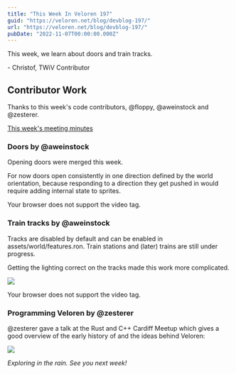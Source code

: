 ```yaml
---
title: "This Week In Veloren 197"
guid: "https://veloren.net/blog/devblog-197/"
url: "https://veloren.net/blog/devblog-197/"
pubDate: "2022-11-07T00:00:00.000Z"
---
```


This week, we learn about doors and train tracks.

\- Christof, TWiV Contributor

## Contributor Work

Thanks to this week's code contributors, @floppy, @aweinstock and @zesterer.

[This week's meeting minutes](https://hackmd.io/@veloren/rkP57HrSs)

### Doors by @aweinstock

Opening doors were merged this week.

For now doors open consistently in one direction defined by the world orientation, because responding to a direction they get pushed in would require adding internal state to sprites.

Your browser does not support the video tag.

### Train tracks by @aweinstock

Tracks are disabled by default and can be enabled in assets/world/features.ron. Train stations and (later) trains are still under progress.

Getting the lighting correct on the tracks made this work more complicated.

![](https://s3.eu-central-2.wasabisys.com/veloren-blog/cdn/449667182683619339/1036695222584889344/screenshot_1667237861158.png)

Your browser does not support the video tag.

### Programming Veloren by @zesterer

@zesterer gave a talk at the Rust and C++ Cardiff Meetup which gives a good overview of the early history of and the ideas behind Veloren:

![](https://s3.eu-central-2.wasabisys.com/veloren-blog/cdn/634860358623821835/1037379947058180176/screenshot_1667401038109.png)

_Exploring in the rain. See you next week!_
